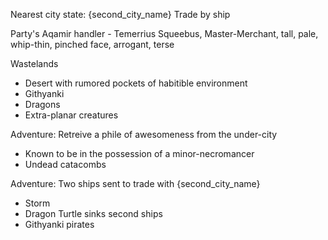 Nearest city state: {second_city_name}
Trade by ship

Party's Aqamir handler - Temerrius Squeebus, Master-Merchant, tall, pale, whip-thin, pinched face, arrogant, terse

Wastelands

- Desert with rumored pockets of habitible environment
- Githyanki
- Dragons
- Extra-planar creatures

Adventure: Retreive a phile of awesomeness from the under-city

- Known to be in the possession of a minor-necromancer
- Undead catacombs

Adventure: Two ships sent to trade with {second_city_name}

- Storm
- Dragon Turtle sinks second ships
- Githyanki pirates
